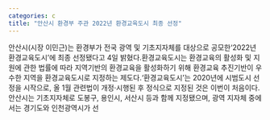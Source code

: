 ```yaml
---
categories: c
title: "안산시 환경부 주관 2022년 환경교육도시 최종 선정"
---
```

안산시(시장 이민근)는 환경부가 전국 광역 및 기초지자체를 대상으로 공모한‘2022년 환경교육도시’에 최종 선정됐다고 4일 밝혔다.환경교육도시는 환경교육의 활성화 및 지원에 관한 법률에 따라 지역기반의 환경교육을 활성화하기 위해 환경교육 추진기반이 우수한 지역을 환경교육도시로 지정하는 제도다.‘환경교육도시’는 2020년에 시범도시 선정을 시작으로, 올 1월 관련법이 개정·시행된 후 정식으로 지정된 것은 이번이 처음이다.안산시는 기초지자체로 도봉구, 용인시, 서산시 등과 함께 지정됐으며, 광역 지자체 중에서는 경기도와 인천광역시가 선